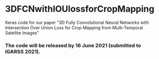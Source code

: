 # 3DFCNwithIOUlossforCropMapping
Keras code for our paper "3D Fully Convolutional Neural Networks with Intersection Over Union Loss for Crop Mapping from Multi-Temporal Satellite Images"

### The code will be released by 16 June 2021 (submitted to IGARSS 2021).
